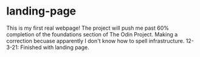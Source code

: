 # landing-page
This is my first real webpage!
The project will push me past 60% completion of the foundations section of The Odin Project.
Making a correction becuase apparently I don't know how to spell infrastructure.
12-3-21: Finished with landing page.